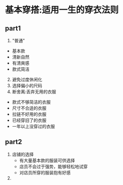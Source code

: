 # 基本穿搭:适用一生的穿衣法则

## part1

1. "普通"
  - 基本款
  - 清新自然
  - 有清爽感
  - 款式简洁
2. 避免过度休闲化
3. 选择偏小的尺码
4. 断舍离:丢弃无用的衣服
  - 款式不够简洁的衣服
  - 尺寸不合适的衣服
  - 拉链不好用的衣服
  - 已经穿旧了的衣服
  - 一年以上没穿过的衣服

## part2

1. 店铺的选择
   - 有大量基本款的服装可供选择
   - 店员不会过于强势，能够轻松地试穿
   - 对店员所穿的服装抱有好感
2. 

